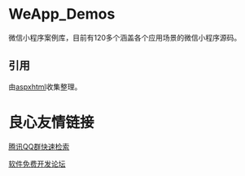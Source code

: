 # WeApp_Demos
微信小程序案例库，目前有120多个涵盖各个应用场景的微信小程序源码。

## 引用
由[aspxhtml](www.aspxhtml.com)收集整理。


 # 良心友情链接

[腾讯QQ群快速检索](http://u.720life.cn/s/8cf73f7c)

[软件免费开发论坛](http://u.720life.cn/s/bbb01dc0)